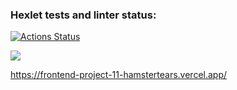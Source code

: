 ### Hexlet tests and linter status:
[![Actions Status](https://github.com/hamsterTears/frontend-project-11/workflows/hexlet-check/badge.svg)](https://github.com/hamsterTears/frontend-project-11/actions)

<a href="https://codeclimate.com/github/hamsterTears/frontend-project-11/maintainability"><img src="https://api.codeclimate.com/v1/badges/0f87083a6c8e5a2a39e6/maintainability" /></a>

<a href="https://frontend-project-11-iota-nine.vercel.app">https://frontend-project-11-hamstertears.vercel.app/</a>